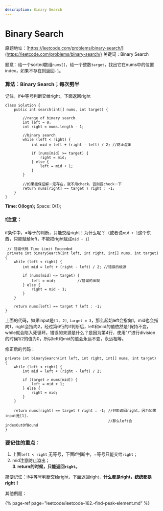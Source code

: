 ```yaml
---
description: Binary Search
---
```


# Binary Search

原题地址：[https://leetcode.com/problems/binary-search/](https://leetcode.com/problems/binary-search/) 关键词：Binary Search

题意：给一个sorted数组`nums[]`，给一个整数`target`，找出它在nums中的位置index，如果不存在则返回`-1`。

### 算法：Binary Search；每次劈半

记住，if中等号判断交给right，下面返回right

```text
class Solution {
    public int search(int[] nums, int target) {
        
        //range of binary search
        int left = 0;
        int right = nums.length - 1;
        
        //binary search
        while (left < right) {
            int mid = left + (right - left) / 2; //防止溢出
            
            if (nums[mid] >= target) { 
                right = mid;
            } else {
                left = mid + 1;
            }
        }
        
        //如果能保证解一定存在，就不用check，否则要check一下
        return nums[right] == target ? right : -1; 
    }
}
```

**Time: O\(logn\);** Space: O\(1\);



### ❗️注意：

if条件中，=等于的判断，只能交给right！为什么呢？（或者说`mid + 1`这个东西，只能赋给left，不能把right赋成`mid - 1`）

```text
 // 错误代码 Time Limit Exceeded
 private int binarySearch(int left, int right, int[] nums, int target) {
    while (left < right) {
        int mid = left + (right - left) / 2; //错误的根源
            
        if (nums[mid] <= target) {
            left = mid;          //错误的出现
        } else {
            right = mid - 1;
        }
    }
        
    return nums[left] == target ? left : -1;
}
```

上面的代码，如果input是`[1, 2]`, `target = 3`，那么起始left会指向1，mid也会指向1，right会指向2，经过第6行的if判断后，left和mid的值依然是1保持不变，while就会陷入死循环。错误的来源是什么？是因为第4行，使用"/"进行division的时候1/2的值为0，所以left和mid的值会永远不变，永远相等。

修正后的代码：

```text
private int binarySearch(int left, int right, int[] nums, int target) {
    while (left < right) {
        int mid = left + (right - left) / 2;
            
        if (target > nums[mid]) {
            left = mid + 1;
        } else {
            right = mid;
        }
    }
        
    return nums[right] == target ? right : -1; //只能返回right，因为如果input是[1]，
                                               //那么left会indexOutOfBound  
}
```



### 要记住的重点：

1. 上面`left < right` 无等号，下面if判断中，=等号只能交给`right`；  
2. mid注意防止溢出；  
**3. return的时候，只能返回`right`。**

简便记忆：if中等号判断交给right，下面返回right，**什么都是right，统统都是right！**



其他例题：

{% page-ref page="leetcode/leetcode-162.-find-peak-element.md" %}







